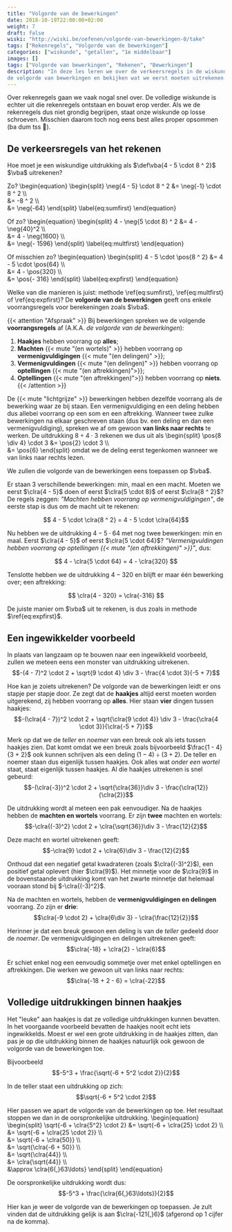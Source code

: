 ```yaml
---
title: "Volgorde van de bewerkingen"
date: 2018-10-19T22:00:00+02:00
weight: 7
draft: false
wiski: "http://wiski.be/oefenen/volgorde-van-bewerkingen-0/take"
tags: ["Rekenregels", "Volgorde van de bewerkingen"]
categories: ["wiskunde", "getallen", "1e middelbaar"]
images: []
tags: ["Volgorde van bewerkingen", "Rekenen", "Bewerkingen"]
description: "In deze les leren we over de verkeersregels in de wiskunde. We leren
de volgorde van bewerkingen en bekijken wat we eerst moeten uitrekenen."
---
```

Over rekenregels gaan we vaak nogal snel over. De volledige wiskunde is echter
uit die rekenregels ontstaan en bouwt erop verder. Als we de rekenregels dus
niet grondig begrijpen, staat onze wiskunde op losse schroeven. Misschien
daarom toch nog eens best alles proper opsommen (ba dum tss 🥁).

## De verkeersregels van het rekenen
Hoe moet je een wiskundige uitdrukking als
$\def\vba{4 - 5 \cdot 8 ^ 2}$
$\vba$
uitrekenen?

Zo?
\begin{equation}
    \begin{split}
        \neg{4 - 5} \cdot 8 ^ 2
        &= \neg{-1} \cdot 8 ^ 2 \\\\\
        &= -8 ^ 2 \\\\\
        &= \neg{-64}
    \end{split}
    \label{eq:sumfirst}
\end{equation}

Of zo?
\begin{equation}
    \begin{split}
        4 - \neg{5 \cdot 8} ^ 2
        &= 4 - \neg{40}^2 \\\\\
        &= 4 - \neg{1600} \\\\\
        &= \neg{- 1596}
    \end{split}
    \label{eq:multfirst}
\end{equation}

 Of misschien zo?
\begin{equation}
    \begin{split}
        4 - 5 \cdot \pos{8 ^ 2}
        &= 4 - 5 \cdot \pos{64} \\\\\
        &= 4 - \pos{320} \\\\\
        &= \pos{- 316}
    \end{split}
    \label{eq:expfirst}
\end{equation}

Welke van die manieren is juist: methode \ref{eq:sumfirst}, \ref{eq:multfirst} of
\ref{eq:expfirst}? De **volgorde van de bewerkingen** geeft ons enkele
voorrangsregels voor berekeningen zoals $\vba$.

{{< attention "Afspraak" >}}
Bij bewerkingen spreken we de volgende **voorrangsregels** af (A.K.A. *de
volgorde van de bewerkingen*):

1. **Haakjes** hebben voorrang op **alles**;
2. **Machten** {{< mute "(en wortels)" >}} hebben voorrang op
**vermenigvuldigingen** {{< mute "(en delingen)" >}};
3. **Vermenigvuldingen** {{< mute "(en delingen)" >}} hebben voorrang op
   **optellingen** {{< mute "(en aftrekkingen)">}};
4. **Optellingen** {{< mute "(en aftrekkingen)">}} hebben voorrang op **niets**.
{{< /attention >}}

De {{< mute "lichtgrijze" >}} bewerkingen hebben dezelfde voorrang als de
bewerking waar ze bij staan. Een vermenigvuldiging en een deling hebben dus
allebei voorrang op een som en een aftrekking. Wanneer twee zulke bewerkingen
na elkaar geschreven staan (dus bv. een deling en dan een vermenigvuldiging),
spreken we af om gewoon **van links naar rechts** te werken.
De uitdrukking $8 \div 4 \cdot 3$ rekenen we dus uit als
\begin{split}
    \pos{8 \div 4} \cdot 3
    &= \pos{2} \cdot 3 \\\\\
    &= \pos{6}
\end{split}
omdat we de deling eerst tegenkomen wanneer we van links naar rechts lezen.

We zullen die volgorde van de bewerkingen eens toepassen op $\vba$.

Er staan $3$ verschillende bewerkingen: min, maal en een macht. Moeten we eerst
$\clra{4 - 5}$ doen of eerst $\clra{5 \cdot 8}$ of eerst $\clra{8 ^ 2}$? De
regels zeggen: *"Machten hebben
voorrang op vermenigvuldigingen"*, de eerste stap is dus om de macht uit te rekenen:

$$ 4 - 5 \cdot \clra{8 ^ 2} = 4 - 5 \cdot \clra{64}$$

Nu hebben we de uitdrukking $4 - 5 \cdot 64$ met nog twee bewerkingen:
min en maal. Eerst $\clra{4 - 5}$ of eerst $\clra{5 \cdot 64}$?
*"Vermenigvuldingen hebben voorrang op optellingen {{< mute "(en aftrekkingen)" >}}"*, dus:

$$ 4 - \clra{5 \cdot 64} = 4 - \clra{320} $$

Tenslotte hebben we de uitdrukking $4 - 320$ en blijft er maar één
bewerking over; een aftrekking:

$$ \clra{4 - 320} = \clra{-316} $$

De juiste manier om $\vba$ uit te rekenen, is dus zoals in methode
$\ref{eq:expfirst}$.

## Een ingewikkelder voorbeeld
In plaats van langzaam op te bouwen naar een ingewikkeld voorbeeld, zullen we
meteen eens een monster van uitdrukking uitrekenen.
$$-(4 - 7)^2 \cdot 2 + \sqrt{9 \cdot 4} \div 3 - \frac{4 \cdot 3}{-5 + 7}$$

Hoe kan je zoiets uitrekenen? De volgorde van de bewerkingen leidt er ons
stapje per stapje door. Ze zegt dat de **haakjes** altijd eerst moeten worden
uitgerekend, zij hebben voorrang op **alles**. Hier staan **vier** dingen tussen haakjes:
$$-(\clra{4 - 7})^2 \cdot 2 + \sqrt{\clra{9 \cdot 4}} \div 3 - \frac{\clra{4 \cdot 3}}{\clra{-5 + 7}}$$

Merk op dat we de *teller* en *noemer* van een breuk ook als iets tussen haakjes zien. Dat
komt omdat we een breuk zoals bijvoorbeeld $\frac{1 - 4}{3 + 2}$ ook kunnen schrijven als
een deling $(1 - 4) \div (3 + 2)$. De teller en noemer staan dus eigenlijk tussen haakjes. Ook alles wat *onder een wortel* staat, staat eigenlijk tussen haakjes.
Al die haakjes uitrekenen is snel gebeurd:
$$-(\clra{-3})^2 \cdot 2 + \sqrt{\clra{36}}\div 3 - \frac{\clra{12}}{\clra{2}}$$

De uitdrukking wordt al meteen een pak eenvoudiger. Na de haakjes hebben de
**machten en wortels** voorrang. Er zijn **twee** machten en wortels:
$$-\clra{(-3)^2} \cdot 2 + \clra{\sqrt{36}}\div 3 - \frac{12}{2}$$

Deze macht en wortel uitrekenen geeft:
$$-\clra{9} \cdot 2 + \clra{6}\div 3 - \frac{12}{2}$$

Onthoud dat een negatief getal kwadrateren (zoals $\clra{(-3)^2}$), een
positief getal oplevert (hier $\clra{9}$). Het minnetje voor de $\clra{9}$ in
de bovenstaande uitdrukking komt van het zwarte minnetje dat helemaal vooraan stond
bij $-\clra{(-3)^2}$.

Na de machten en wortels, hebben de **vermenigvuldigingen en delingen**
voorrang. Zo zijn er **drie**:
$$\clra{-9 \cdot 2} + \clra{6\div 3} - \clra{\frac{12}{2}}$$

Herinner je dat een breuk gewoon een deling is van de *teller* gedeeld door de
*noemer*. De vermenigvuldigingen en delingen uitrekenen geeft:
$$\clra{-18} + \clra{2} - \clra{6}$$

Er schiet enkel nog een eenvoudig sommetje over met enkel optellingen en
aftrekkingen. Die werken we gewoon uit van links naar rechts:
$$\clra{-18 + 2 - 6} = \clra{-22}$$

## Volledige uitdrukkingen binnen haakjes
Het "leuke" aan haakjes is dat ze volledige uitdrukkingen kunnen bevatten. In
het voorgaande voorbeeld bevatten de haakjes nooit echt iets ingewikkelds.
Moest er wel een grote uitdrukking in de haakjes zitten, dan pas je op die
uitdrukking binnen de haakjes natuurlijk ook gewoon de volgorde van de
bewerkingen toe.

Bijvoorbeeld
$$-5^3 + \frac{\sqrt{-6 + 5^2 \cdot 2}}{2}$$

In de teller staat een uitdrukking op zich:
$$\sqrt{-6 + 5^2 \cdot 2}$$

Hier passen we apart de volgorde van de bewerkingen op toe. Het resultaat
stoppen we dan in de oorspronkelijke uitdrukking.
\begin{equation}
    \begin{split}
        \sqrt{-6 + \clra{5^2} \cdot 2}
        &= \sqrt{-6 + \clra{25} \cdot 2} \\\\\
        &= \sqrt{-6 + \clra{25 \cdot 2}} \\\\\
        &= \sqrt{-6 + \clra{50}} \\\\\
        &= \sqrt{\clra{-6 + 50}} \\\\\
        &= \sqrt{\clra{44}} \\\\\
        &= \clra{\sqrt{44}} \\\\\
        &\approx \clra{6{,}63\ldots}
    \end{split}
\end{equation}

De oorspronkelijke uitdrukking wordt dus:
$$-5^3 + \frac{\clra{6{,}63\ldots}}{2}$$

Hier kan je weer de volgorde van de bewerkingen op toepassen. Je zult vinden
dat de uitdrukking gelijk is aan $\clra{-121{,}6}$ (afgerond op 1 cijfer na de
komma).
